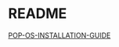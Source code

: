 # README

[POP-OS-INSTALLATION-GUIDE](https://www.notion.so/huynhtamhao/POP-OS-INSTALLATION-GUIDE-bde39e5fd6184937bd91348e59aa2b6b)